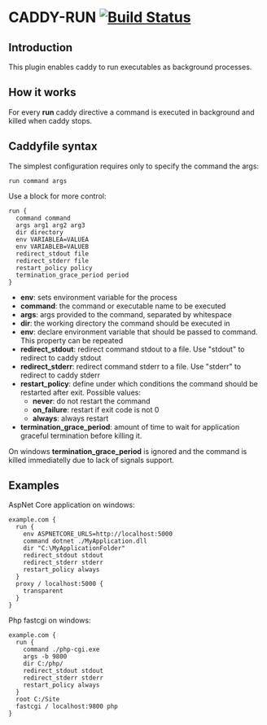 # CADDY-RUN [![Build Status](https://travis-ci.org/lucaslorentz/caddy-run.svg?branch=master)](https://travis-ci.org/lucaslorentz/caddy-run)

## Introduction
This plugin enables caddy to run executables as background processes.

## How it works
For every **run** caddy directive a command is executed in background and killed when caddy stops.

## Caddyfile syntax
The simplest configuration requires only to specify the command the args:
```
run command args
```

Use a block for more control:
```
run {
  command command
  args arg1 arg2 arg3
  dir directory
  env VARIABLEA=VALUEA
  env VARIABLEB=VALUEB
  redirect_stdout file
  redirect_stderr file
  restart_policy policy
  termination_grace_period period
}
```

- **env**: sets environment variable for the process
- **command**: the command or executable name to be executed
- **args**: args provided to the command, separated by whitespace
- **dir**: the working directory the command should be executed in
- **env**: declare environment variable that should be passed to command. This property can be repeated
- **redirect_stdout**: redirect command stdout to a file. Use "stdout" to redirect to caddy stdout
- **redirect_stderr**: redirect command stderr to a file. Use "stderr" to redirect to caddy stderr
- **restart_policy**: define under which conditions the command should be restarted after exit. Possible values:
  - **never**: do not restart the command
  - **on_failure**: restart if exit code is not 0
  - **always**: always restart
- **termination_grace_period**: amount of time to wait for application graceful termination before killing it.

On windows **termination_grace_period** is ignored and the command is killed immediatelly due to lack of signals support.

## Examples
AspNet Core application on windows:
```
example.com {
  run {
    env ASPNETCORE_URLS=http://localhost:5000
    command dotnet ./MyApplication.dll
    dir "C:\MyApplicationFolder"
    redirect_stdout stdout
    redirect_stderr stderr
    restart_policy always
  }
  proxy / localhost:5000 {
    transparent
  }
}
```

Php fastcgi on windows:
```
example.com {
  run {
    command ./php-cgi.exe
    args -b 9800
    dir C:/php/
    redirect_stdout stdout
    redirect_stderr stderr
    restart_policy always
  }
  root C:/Site
  fastcgi / localhost:9800 php
}
```
